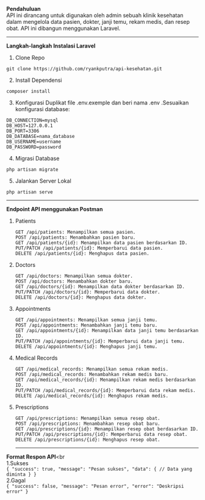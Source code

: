 <b>Pendahuluan</b><br>
API ini dirancang untuk digunakan oleh admin sebuah klinik kesehatan dalam mengelola data pasien, dokter, janji temu, rekam medis, dan resep obat. API ini dibangun menggunakan Laravel.
<hr>

<b>Langkah-langkah Instalasi Laravel</b><br>
1. Clone Repo
```
git clone https://github.com/ryankputra/api-kesehatan.git
```
2. Install Dependensi
```
composer install
```
3. Konfigurasi
Duplikat file .env.exemple dan beri nama .env .Sesuaikan konfigurasi database:
```
DB_CONNECTION=mysql
DB_HOST=127.0.0.1
DB_PORT=3306
DB_DATABASE=nama_database
DB_USERNAME=username
DB_PASSWORD=password
```
4. Migrasi Database
```
php artisan migrate
```
5. Jalankan Server Lokal
```
php artisan serve
```
<hr>

<b>Endpoint API menggunakan Postman</b>
1. Patients<br>
    ```
    GET /api/patients: Menampilkan semua pasien.
    POST /api/patients: Menambahkan pasien baru.
    GET /api/patients/{id}: Menampilkan data pasien berdasarkan ID.
    PUT/PATCH /api/patients/{id}: Memperbarui data pasien.
    DELETE /api/patients/{id}: Menghapus data pasien.
    ```
2. Doctors<br>
    ```
    GET /api/doctors: Menampilkan semua dokter.
    POST /api/doctors: Menambahkan dokter baru.
    GET /api/doctors/{id}: Menampilkan data dokter berdasarkan ID.
    PUT/PATCH /api/doctors/{id}: Memperbarui data dokter.
    DELETE /api/doctors/{id}: Menghapus data dokter.
    ```
3. Appointments<br>
    ```
    GET /api/appointments: Menampilkan semua janji temu.
    POST /api/appointments: Menambahkan janji temu baru.
    GET /api/appointments/{id}: Menampilkan data janji temu berdasarkan ID.
    PUT/PATCH /api/appointments/{id}: Memperbarui data janji temu.
    DELETE /api/appointments/{id}: Menghapus janji temu.
   ```
5. Medical Records<br>
    ```
    GET /api/medical_records: Menampilkan semua rekam medis.
    POST /api/medical_records: Menambahkan rekam medis baru.
    GET /api/medical_records/{id}: Menampilkan rekam medis berdasarkan ID.
    PUT/PATCH /api/medical_records/{id}: Memperbarui data rekam medis.
    DELETE /api/medical_records/{id}: Menghapus rekam medis.
   ```
6. Prescriptions<br>
    ```
    GET /api/prescriptions: Menampilkan semua resep obat.
    POST /api/prescriptions: Menambahkan resep obat baru.
    GET /api/prescriptions/{id}: Menampilkan resep obat berdasarkan ID.
    PUT/PATCH /api/prescriptions/{id}: Memperbarui data resep obat.
    DELETE /api/prescriptions/{id}: Menghapus resep obat.
    ```
    <hr>
<b>Format Respon API</b><br<br>
     1.Sukses<br>
     ```
            {
                "success": true,
                "message": "Pesan sukses",
                "data": {
                // Data yang diminta
              }
            }
    ```
    <br>
    2.Gagal<br>
    ```
            {
              "success": false,
              "message": "Pesan error",
              "error": "Deskripsi error"
            }
    ```

    
        
        
